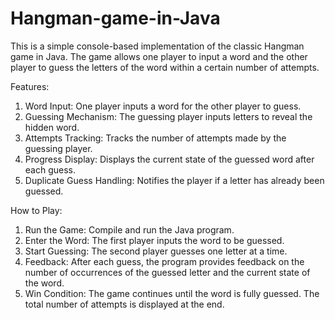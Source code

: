 # Hangman-game-in-Java
This is a simple console-based implementation of the classic Hangman game in Java. The game allows one player to input a word and the other player to guess the letters of the word within a certain number of attempts.

Features:
1. Word Input: One player inputs a word for the other player to guess.
2. Guessing Mechanism: The guessing player inputs letters to reveal the hidden word.
3. Attempts Tracking: Tracks the number of attempts made by the guessing player.
4. Progress Display: Displays the current state of the guessed word after each guess.
5. Duplicate Guess Handling: Notifies the player if a letter has already been guessed.


How to Play:
1. Run the Game: Compile and run the Java program.
2. Enter the Word: The first player inputs the word to be guessed.
3. Start Guessing: The second player guesses one letter at a time.
4. Feedback: After each guess, the program provides feedback on the number of occurrences of the guessed letter and the current state of the word.
5. Win Condition: The game continues until the word is fully guessed. The total number of attempts is displayed at the end.
